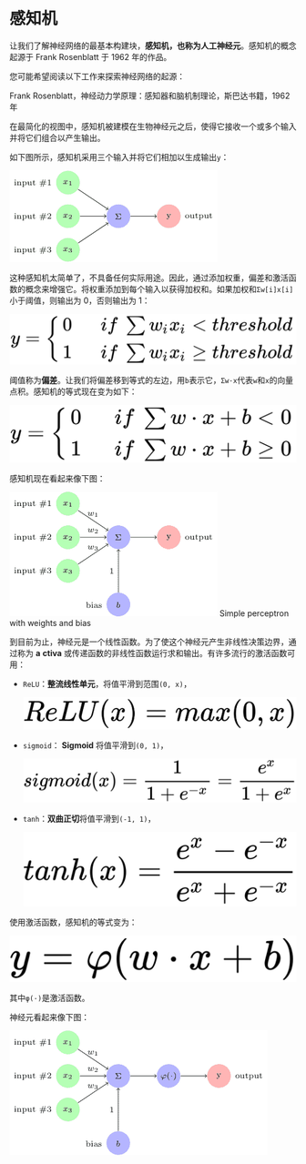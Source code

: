# 感知机

让我们了解神经网络的最基本构建块，**感知机，**也称为**人工神经元**。感知机的概念起源于 Frank Rosenblatt 于 1962 年的作品。

您可能希望阅读以下工作来探索神经网络的起源：

Frank Rosenblatt，神经动力学原理：感知器和脑机制理论，斯巴达书籍，1962 年

在最简化的视图中，感知机被建模在生物神经元之后，使得它接收一个或多个输入并将它们组合以产生输出。

如下图所示，感知机采用三个输入并将它们相加以生成输出`y`：

![](img/a19eccda-749c-4dab-9020-41120070fd53.png)

这种感知机太简单了，不具备任何实际用途。因此，通过添加权重，偏差和激活函数的概念来增强它。将权重添加到每个输入以获得加权和。如果加权和`Σw[i]x[i]`小于阈值，则输出为 0，否则输出为 1：

![](img/ad008099-c40e-4e5f-bc65-721e82255fa8.png)

阈值称为**偏差**。让我们将偏差移到等式的左边，用`b`表示它，`Σw·x`代表`w`和`x`的向量点积。感知机的等式现在变为如下：

![](img/144a0cb4-f3e8-440c-9778-28e0f4c8b603.png)

感知机现在看起来像下图：

![](img/6c2085db-a65d-495c-96b9-4524ba54eacf.png) Simple perceptron with weights and bias

到目前为止，神经元是一个线性函数。为了使这个神经元产生非线性决策边界，通过称为 **a** **ctiva** 或传递函数的非线性函数运行求和输出。有许多流行的激活函数可用：

*   `ReLU`：**整流线性单元**，将值平滑到范围`(0, x)`，

    ![](img/7538f31f-444e-4922-9d11-7ae37e375e4f.png)

*   `sigmoid`： **Sigmoid** 将值平滑到`(0, 1)`，

    ![](img/5433180b-4099-4c59-ad7d-9ca67d6deff1.png)

*   `tanh`：**双曲正切**将值平滑到`(-1, 1)`，

    ![](img/bf847fab-b08c-41e5-af41-19d2bb877240.png)

使用激活函数，感知机的等式变为：

![](img/d16676a1-31ee-43ba-9f94-25cc90573568.png)

其中`φ(·)`是激活函数。

神经元看起来像下图：

![](img/4ec4a553-192d-42a2-bf66-e6790103a7c6.png)